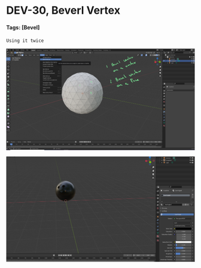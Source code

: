 # DEV-30, Beverl Vertex
#### Tags: [Bevel]

    Using it twice

![](../images/DEV-30-A.png) 

![](../images/DEV-30-B.png) 